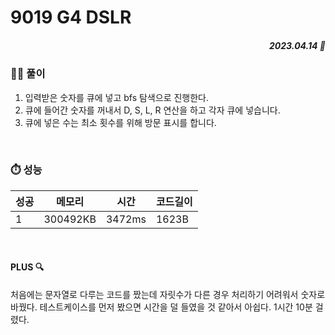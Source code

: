 # 9019 G4 DSLR
##### <p align="right"> 2023.04.14 📆 </p>


### 👩‍🏫 풀이
1. 입력받은 숫자를 큐에 넣고 bfs 탐색으로 진행한다.
2. 큐에 들어간 숫자를 꺼내서 D, S, L, R 연산을 하고 각자 큐에 넣습니다.
3. 큐에 넣은 수는 최소 횟수를 위해 방문 표시를 합니다.

<br>

### ⏱️ 성능
<!-- 테이블 -->
성공 |메모리 | 시간 | 코드길이
---|---|---|---|
1|300492KB|3472ms|1623B

<br>

#### PLUS 🔍
처음에는 문자열로 다루는 코드를 짰는데 자릿수가 다른 경우 처리하기 어려워서 숫자로 바꿨다.
테스트케이스를 먼저 봤으면 시간을 덜 들였을 것 같아서 아쉽다.
1시간 10분 걸렸다.
